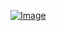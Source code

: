 <a href="https://goo.gl/forms/FksXjU2RERMt6kGE2" rel="Click to fill out your contact information">![Image](http://paulaandken.us/PAULEEKEN_Savethedate.jpg)</a>
